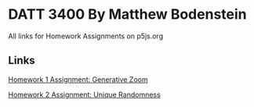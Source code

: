 
# DATT 3400 By Matthew Bodenstein

All links for Homework Assignments on p5js.org




## Links

[Homework 1 Assignment: Generative Zoom](https://editor.p5js.org/MatthewBoden/sketches/FdElIpryL)

[Homework 2 Assignment: Unique Randomness](https://editor.p5js.org/MatthewBoden/sketches/AYNwtZ6c8)

